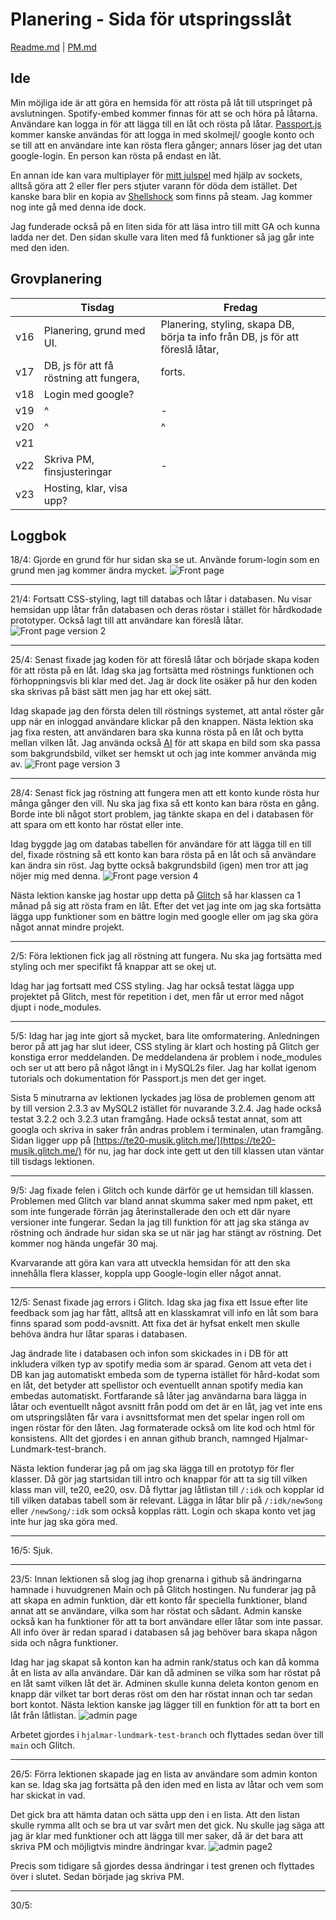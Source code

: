 # Planering - Sida för utspringsslåt

[Readme.md](/README.md) | [PM.md](/PM.md)

## Ide

Min möjliga ide är att göra en hemsida för att rösta på låt till utspringet på avslutningen. Spotify-embed kommer finnas för att se och höra på låtarna. Användare kan logga in för att lägga till en låt och rösta på låtar. [Passport.js](https://www.npmjs.com/package/passport) kommer kanske användas för att logga in med skolmejl/ google konto och se till att en användare inte kan rösta flera gånger; annars löser jag det utan google-login. En person  kan rösta på endast en låt. 

En annan ide kan vara multiplayer för [mitt julspel](https://github.com/Hjalmar-Lundmark/te20-spel) med hjälp av sockets, alltså göra att 2 eller fler pers stjuter varann för döda dem istället. Det kanske bara blir en kopia av [Shellshock](https://store.steampowered.com/app/326460/ShellShock_Live/) som finns på steam. Jag kommer nog inte gå med denna ide dock. 

Jag funderade också på en liten sida för att läsa intro till mitt GA och kunna ladda ner det. Den sidan skulle vara liten med få funktioner så jag går inte med den iden. 

## Grovplanering 

|   | Tisdag  | Fredag  |
|---|---|---|
| v16  | Planering, grund med UI.  | Planering, styling, skapa DB, börja ta info från DB, js för att föreslå låtar,  |
| v17  | DB, js för att få röstning att fungera,   | forts.  |
| v18  | Login med google?  |   |
| v19  | ^  | -  |
| v20  | ^  | ^  |
| v21  |   |   |
| v22  | Skriva PM, finsjusteringar  | - |
| v23  | Hosting, klar, visa upp?  |   |


## Loggbok
18/4: Gjorde en grund för hur sidan ska se ut. Använde forum-login som en grund men jag kommer ändra mycket.
![Front page](/public/images/frontPage.jpg "Front page")

***

21/4: Fortsatt CSS-styling, lagt till databas och låtar i databasen. Nu visar hemsidan upp låtar från databasen och deras röstar i stället för hårdkodade prototyper. Också lagt till att användare kan föreslå låtar. 
![Front page version 2](/public/images/frontPage_v2.jpg "Front page version 2")

***

25/4: Senast fixade jag koden för att föreslå låtar och började skapa koden för att rösta på en låt. Idag ska jag fortsätta med röstnings funktionen och förhoppningsvis bli klar med det. Jag är dock lite osäker på hur den koden ska skrivas på bäst sätt men jag har ett okej sätt. 

Idag skapade jag den första delen till röstnings systemet, att antal röster går upp när en inloggad användare klickar på den knappen. Nästa lektion ska jag fixa resten, att användaren bara ska kunna rösta på en låt och bytta mellan vilken låt. Jag använda också [AI](https://hotpot.ai/art-generator) för att skapa en bild som ska passa som bakgrundsbild, vilket ser hemskt ut och jag inte kommer använda mig av. 
![Front page version 3](/public/images/frontPage_v3.jpg "Front page version 3")

***

28/4: Senast fick jag röstning att fungera men att ett konto kunde rösta hur många gånger den vill. Nu ska jag fixa så ett konto kan bara rösta en gång. Borde inte bli något stort problem, jag tänkte skapa en del i databasen för att spara om ett konto har röstat eller inte. 

Idag byggde jag om databas tabellen för användare för att lägga till en till del, fixade röstning så ett konto kan bara rösta på en låt och så användare kan ändra sin röst. Jag bytte också bakgrundsbild (igen) men tror att jag nöjer mig med denna. 
![Front page version 4](/public/images/frontPage_v4.jpg "Front page version 4")

Nästa lektion kanske jag hostar upp detta på [Glitch](https://glitch.com/) så har klassen ca 1 månad på sig att rösta fram en låt. Efter det vet jag inte om jag ska fortsätta lägga upp funktioner som en bättre login med google eller om jag ska göra något annat mindre projekt. 

***

2/5: Föra lektionen fick jag all röstning att fungera. Nu ska jag fortsätta med styling och mer specifikt få knappar att se okej ut. 

Idag har jag fortsatt med CSS styling. Jag har också testat lägga upp projektet på Glitch, mest för repetition i det, men får ut error med något djupt i node_modules. 

***

5/5: Idag har jag inte gjort så mycket, bara lite omformatering. Anledningen beror på att jag har slut ideer, CSS styling är klart och hosting på Glitch ger konstiga error meddelanden. De meddelandena är problem i node_modules och ser ut att bero på något långt in i MySQL2s filer. 
Jag har kollat igenom tutorials och dokumentation för Passport.js men det ger inget. 

Sista 5 minutrarna av lektionen lyckades jag lösa de problemen genom att by till version 2.3.3 av MySQL2 istället för nuvarande 3.2.4. Jag hade också testat 3.2.2 och 3.2.3 utan framgång. Hade också testat annat, som att googla och skriva in saker från andras problem i terminalen, utan framgång. Sidan ligger upp på [https://te20-musik.glitch.me/](https://te20-musik.glitch.me/) för nu, jag har dock inte gett ut den till klassen utan väntar till tisdags lektionen. 

***

9/5: Jag fixade felen i Glitch och kunde därför ge ut hemsidan till klassen. Problemen med Glitch var bland annat skumma saker med npm paket, ett som inte fungerade förrän jag återinstallerade den och ett där nyare versioner inte fungerar. Sedan la jag till funktion för att jag ska stänga av röstning och ändrade hur sidan ska se ut när jag har stängt av röstning. Det kommer nog hända ungefär 30 maj. 

Kvarvarande att göra kan vara att utveckla hemsidan för att den ska innehålla flera klasser, koppla upp Google-login eller något annat.  

***

12/5: Senast fixade jag errors i Glitch. Idag ska jag fixa ett Issue efter lite feedback som jag har fått, alltså att en klasskamrat vill info en låt som bara finns sparad som podd-avsnitt. Att fixa det är hyfsat enkelt men skulle behöva ändra hur låtar sparas i databasen.

Jag ändrade lite i databasen och infon som skickades in i DB för att inkludera vilken typ av spotify media som är sparad. Genom att veta det i DB kan jag automatiskt embeda som de typerna istället för hård-kodat som en låt, det betyder att spellistor och eventuellt annan spotify media kan embedas automatiskt. Fortfarande så låter jag användarna bara lägga in låtar och eventuellt något avsnitt från podd om det är en låt, jag vet inte ens om utspringslåten får vara i avsnittsformat men det spelar ingen roll om ingen röstar för den låten. Jag formaterade också om lite kod och html för konsistens. Allt det gjordes i en annan github branch, namnged Hjalmar-Lundmark-test-branch. 

Nästa lektion funderar jag på om jag ska lägga till en prototyp för fler klasser. Då gör jag startsidan till intro och knappar för att ta sig till vilken klass man vill, te20, ee20, osv. Då flyttar jag låtlistan till ```/:idk``` och kopplar id till vilken databas tabell som är relevant. Lägga in låtar blir på ```/:idk/newSong``` eller ```/newSong/:idk``` som också kopplas rätt. Login och skapa konto vet jag inte hur jag ska göra med. 

***

16/5: Sjuk. 

***

23/5: Innan lektionen så slog jag ihop grenarna i github så ändringarna hamnade i huvudgrenen Main och på Glitch hostingen. Nu funderar jag på att skapa en admin funktion, där ett konto får speciella funktioner, bland annat att se användare, vilka som har röstat och sådant. Admin kanske också kan ha funktioner för att ta bort användare eller låtar som inte passar. All info över är redan sparad i databasen så jag behöver bara skapa någon sida och några funktioner. 

Idag har jag skapat så konton kan ha admin rank/status och kan då komma åt en lista av alla användare. Där kan då adminen se vilka som har röstat på en låt samt vilken låt det är. Adminen skulle kunna deleta konton genom en knapp där vilket tar bort deras röst om den har röstat innan och tar sedan bort kontot. Nästa lektion kanske jag lägger till en funktion för att ta bort en låt från låtlistan. 
![admin page](/public/images/admin.jpg "Admin page")

Arbetet gjordes i ```hjalmar-lundmark-test-branch``` och flyttades sedan över till ```main``` och Glitch. 

***

26/5: Förra lektionen skapade jag en lista av användare som admin konton kan se. Idag ska jag fortsätta på den iden med en lista av låtar och vem som har skickat in vad. 

Det gick bra att hämta datan och sätta upp den i en lista. Att den listan skulle rymma allt och se bra ut var svårt men det gick. Nu skulle jag säga att jag är klar med funktioner och att lägga till mer saker, då är det bara att skriva PM och möjligtvis mindre ändringar kvar. 
![admin page2](/public/images/admin2.jpg "Admin page 2")

Precis som tidigare så gjordes dessa ändringar i test grenen och flyttades över i slutet. Sedan började jag skriva PM. 

***

30/5: 